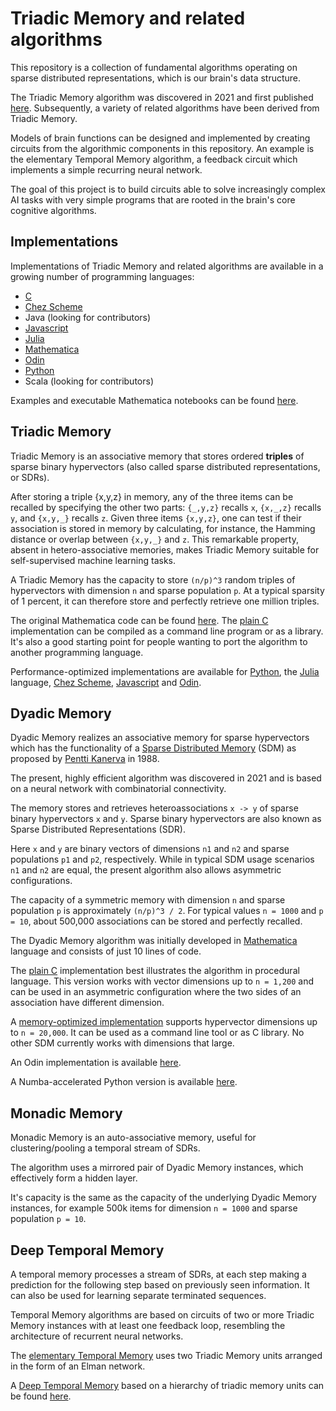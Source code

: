 # Triadic Memory and related algorithms

This repository is a collection of fundamental algorithms operating on sparse distributed representations, which is our brain's data structure.

The Triadic Memory algorithm was discovered in 2021 and first published [here](https://github.com/PeterOvermann/Writings/blob/main/TriadicMemory.pdf).
Subsequently, a variety of related algorithms have been derived from Triadic Memory.

Models of brain functions can be designed and implemented by creating circuits from the algorithmic components in this repository. An example
is the elementary Temporal Memory algorithm, a feedback circuit which implements a simple recurring neural network.

The goal of this project is to build circuits able to solve increasingly complex AI tasks with very simple programs that are rooted in the brain's core cognitive algorithms.


## Implementations 

Implementations of Triadic Memory and related algorithms are available in a growing number of programming languages:

- [C](C)
- [Chez Scheme](ChezScheme)
- Java (looking for contributors)
- [Javascript](Javascript)
- [Julia](Julia)
- [Mathematica](Mathematica)
- [Odin](Odin)
- [Python](Python)
- Scala (looking for contributors)

Examples and executable Mathematica notebooks can be found [here](Mathematica/Notebooks).


## Triadic Memory

Triadic Memory is an associative memory that stores ordered **triples** of sparse binary hypervectors (also called sparse distributed representations, or SDRs).

After storing a triple {x,y,z} in memory, any of the three items can be recalled by specifying the other two parts: `{_,y,z}` recalls `x`, `{x,_,z}` recalls `y`, and `{x,y,_}` recalls `z`. Given three items `{x,y,z}`, one can test if their association is stored in memory by calculating, for instance, the Hamming distance or overlap between `{x,y,_}` and `z`. This remarkable property, absent in hetero-associative memories, makes Triadic Memory suitable for self-supervised machine learning tasks.

A Triadic Memory has the capacity to store `(n/p)^3` random triples of hypervectors with dimension `n` and sparse population `p`. At a typical sparsity of 1 percent, it can therefore store and perfectly retrieve one million triples.

The original Mathematica code can be found [here](Mathematica/triadicmemory.m). The [plain C](C/triadicmemory.c) implementation can be compiled as a command line program or as a library. It's also a good starting point for people wanting to port the algorithm to another programming language.

Performance-optimized implementations are available for [Python](Python/sdrsdm.py), the [Julia](Julia/triadicmemory.jl) language, [Chez Scheme](ChezScheme/triadicmemory.ss), 
[Javascript](Javascript/TriadicMemory.js) and [Odin](Odin/triadic/triadic_memory.odin). 



## Dyadic Memory

Dyadic Memory realizes an associative memory for sparse hypervectors which has the functionality
of a [Sparse Distributed Memory](https://en.wikipedia.org/wiki/Sparse_distributed_memory) (SDM) as proposed by [Pentti Kanerva](https://en.wikipedia.org/wiki/Pentti_Kanerva) in 1988.

The present, highly efficient algorithm was discovered in 2021 and is based on a neural network with combinatorial connectivity.

The memory stores and retrieves heteroassociations `x -> y` of sparse binary hypervectors `x` and `y`.
Sparse binary hypervectors are also known as Sparse Distributed Representations (SDR).

Here `x` and `y` are binary vectors of dimensions `n1` and `n2` and sparse populations `p1` and `p2`, respectively. 
While in typical SDM usage scenarios `n1` and `n2` are equal, the present algorithm also allows asymmetric configurations.

The capacity of a symmetric memory with dimension `n` and sparse population `p` is approximately `(n/p)^3 / 2`.
For typical values `n = 1000` and `p = 10`, about 500,000 associations can be stored and perfectly recalled.

The Dyadic Memory algorithm was initially developed in [Mathematica](Mathematica/dyadicmemory.m) language and consists of just 10 lines of code. 

The [plain C](C/triadicmemory.c) implementation best illustrates the algorithm in procedural language. This version works with vector dimensions up to `n = 1,200` and can be used in an asymmetric configuration where the two sides of an association have different dimension.

A [memory-optimized implementation](C/sparseassociativememory.c) supports hypervector dimensions up to `n = 20,000`. It can be used as a command line tool or as C library. No other SDM currently works with dimensions that large. 

An Odin implementation is available [here](Odin/triadic/triadic_memory.odin).

A Numba-accelerated Python version is available [here](Python/sdrsdm.py).

## Monadic Memory

Monadic Memory is an auto-associative memory, useful for clustering/pooling a temporal stream of SDRs.

The algorithm uses a mirrored pair of Dyadic Memory instances, which effectively form a hidden layer.

It's capacity is the same as the capacity of the underlying Dyadic Memory instances, for example 500k items for dimension `n = 1000` and sparse population `p = 10`.


## Deep Temporal Memory

A temporal memory processes a stream of SDRs, at each step making a prediction for the following step based on previously seen information.
It can also be used for learning separate terminated sequences.

Temporal Memory algorithms are based on circuits of two or more Triadic Memory instances with at least one feedback loop, resembling the architecture of recurrent neural networks. 

The [elementary Temporal Memory](Mathematica/Notebooks/Temporal%20Memory%20Elementary%20Algorithm.pdf) uses two Triadic Memory units arranged in the form of an Elman network.

A [Deep Temporal Memory](Mathematica/Notebooks/Deep%20Temporal%20Memory%20-%20Introduction.pdf) based on a hierarchy of triadic memory units
can be found [here](C/deeptemporalmemory.c).

